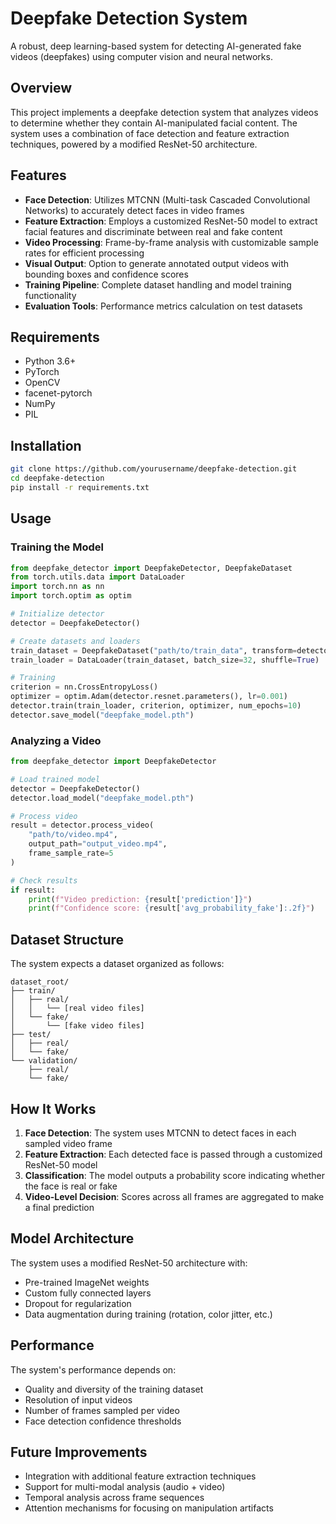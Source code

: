 # Deepfake Detection System

A robust, deep learning-based system for detecting AI-generated fake videos (deepfakes) using computer vision and neural networks.

## Overview

This project implements a deepfake detection system that analyzes videos to determine whether they contain AI-manipulated facial content. The system uses a combination of face detection and feature extraction techniques, powered by a modified ResNet-50 architecture.

## Features

- **Face Detection**: Utilizes MTCNN (Multi-task Cascaded Convolutional Networks) to accurately detect faces in video frames
- **Feature Extraction**: Employs a customized ResNet-50 model to extract facial features and discriminate between real and fake content
- **Video Processing**: Frame-by-frame analysis with customizable sample rates for efficient processing
- **Visual Output**: Option to generate annotated output videos with bounding boxes and confidence scores
- **Training Pipeline**: Complete dataset handling and model training functionality
- **Evaluation Tools**: Performance metrics calculation on test datasets

## Requirements

- Python 3.6+
- PyTorch
- OpenCV
- facenet-pytorch
- NumPy
- PIL

## Installation

```bash
git clone https://github.com/yourusername/deepfake-detection.git
cd deepfake-detection
pip install -r requirements.txt
```

## Usage

### Training the Model

```python
from deepfake_detector import DeepfakeDetector, DeepfakeDataset
from torch.utils.data import DataLoader
import torch.nn as nn
import torch.optim as optim

# Initialize detector
detector = DeepfakeDetector()

# Create datasets and loaders
train_dataset = DeepfakeDataset("path/to/train_data", transform=detector.transform)
train_loader = DataLoader(train_dataset, batch_size=32, shuffle=True)

# Training
criterion = nn.CrossEntropyLoss()
optimizer = optim.Adam(detector.resnet.parameters(), lr=0.001)
detector.train(train_loader, criterion, optimizer, num_epochs=10)
detector.save_model("deepfake_model.pth")
```

### Analyzing a Video

```python
from deepfake_detector import DeepfakeDetector

# Load trained model
detector = DeepfakeDetector()
detector.load_model("deepfake_model.pth")

# Process video
result = detector.process_video(
    "path/to/video.mp4", 
    output_path="output_video.mp4",
    frame_sample_rate=5
)

# Check results
if result:
    print(f"Video prediction: {result['prediction']}")
    print(f"Confidence score: {result['avg_probability_fake']:.2f}")
```

## Dataset Structure

The system expects a dataset organized as follows:

```
dataset_root/
├── train/
│   ├── real/
│   │   └── [real video files]
│   └── fake/
│       └── [fake video files]
├── test/
│   ├── real/
│   └── fake/
└── validation/
    ├── real/
    └── fake/
```

## How It Works

1. **Face Detection**: The system uses MTCNN to detect faces in each sampled video frame
2. **Feature Extraction**: Each detected face is passed through a customized ResNet-50 model
3. **Classification**: The model outputs a probability score indicating whether the face is real or fake
4. **Video-Level Decision**: Scores across all frames are aggregated to make a final prediction

## Model Architecture

The system uses a modified ResNet-50 architecture with:
- Pre-trained ImageNet weights
- Custom fully connected layers
- Dropout for regularization
- Data augmentation during training (rotation, color jitter, etc.)

## Performance

The system's performance depends on:
- Quality and diversity of the training dataset
- Resolution of input videos
- Number of frames sampled per video
- Face detection confidence thresholds

## Future Improvements

- Integration with additional feature extraction techniques
- Support for multi-modal analysis (audio + video)
- Temporal analysis across frame sequences
- Attention mechanisms for focusing on manipulation artifacts
